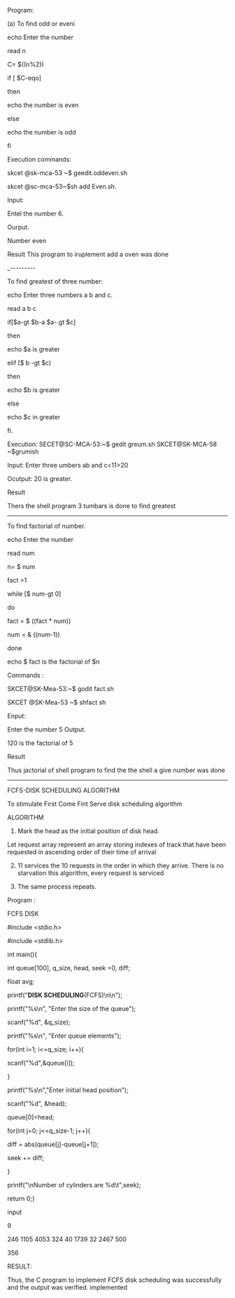 
Program:


(a) To find odd or eveni 

echo Enter the number

read n 

C= $((n%2))

 if [ $C-eqo]

then 

echo the number is even

 else 

echo the number is odd

fi


Execution commands:


skcet @sk-mca-53 ~$ geedit.oddeven.sh 

skcet @sc-mca-53~$sh add Even.sh.


Input:


Entel the number 6.


Ourput.


Number even


Result This program to iruplement add a oven was done


_---------


To find greatest of three number:


echo Enter three numbers a b and c.


read a b c


if[$a-gt $b-a $a- gt $c] 

then


echo $a is greater


elif [$ b -gt $c) 

then


echo $b is greater 

else 

echo $c in greater 

fi.


Execution: SECET@SC-MCA-53:~$ gedit greum.sh SKCET@SK-MCA-58 ~$grumish


Input: Enter three umbers ab and c<11>20


Ocutput: 20 is greater.


Result


Thers the shell program 3 tumbars is done to find greatest




-----------


To find factorial of number.


echo Enter the number


read num


n= $ num


fact =1


while [$ num-gt 0]


do


fact = $ ((fact * num))


num = & ((num-1))


done


echo $ fact is the factorial of $n


Commands :


SKCET@SK-Mea-53:~$ godit fact.sh


SKCET @SK-Mea-53 ~$ shfact sh


Enput:


Enter the number 5 Output.


120 is the factorial of 5


Result


Thus jactorial of shell program to find the the shell a give number was done




----------


FCFS-DISK SCHEDULING ALGORITHM


To stimulate First Come Fint Serve disk scheduling algorithm


ALGORITHM


1. Mark the head as the initial position of disk head.


Let request array represent an array storing indexes of track that have been requested in ascending order of their time of arrival


2. 11 services the 10 requests in the order in which they arrive. There is no starvation this algorithm, every request is serviced


3. The same process repeats.


Program :


FCFS DISK

#include <stdio.h>

#include <stdlib.h>

int main(){

int queue[100], q_size, head, seek =0, diff;

float avg;

printf("__DISK SCHEDULING__(FCFS)\n\n");

printf("%s\n", "Enter the size of the queue");

scanf("%d", &q_size);

printf("%s\n", "Enter queue elements");

for(int i=1; i<=q_size; i++){

scanf("%d",&queue[i]);

}

printf("%s\n","Enter initial head position");

scanf("%d", &head);

queue[0]=head;

for(int j=0; j<=q_size-1; j++){

diff = abs(queue[j]-queue[j+1]);

seek += diff;

}

printf("\nNumber of cylinders are %d\t",seek);

return 0;}


input

9

246 1105 4053 324 40 1739 32 2467 500

356



RESULT:


Thus, the C program to implement FCFS disk scheduling was successfully and the output was verified. implemented

